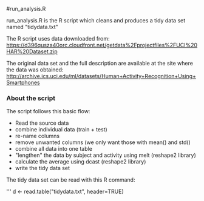#run_analysis.R

run_analysis.R is the R script which cleans and produces a tidy data set named "tidydata.txt"

The R script uses data downloaded from:
https://d396qusza40orc.cloudfront.net/getdata%2Fprojectfiles%2FUCI%20HAR%20Dataset.zip

The original data set and the full description are available at the site where the data was obtained: 
http://archive.ics.uci.edu/ml/datasets/Human+Activity+Recognition+Using+Smartphones 

### About the script

The script follows this basic flow:
* Read the source data 
* combine individual data (train + test) 
* re-name columns
* remove unwanted columns (we only want those with mean() and std()
* combine all data into one table
* "lengthen" the data by subject and activity using melt (reshape2 library)
* calculate the average using dcast (reshape2 library)
* write the tidy data set

The tidy data set can be read with this R command:

'''
d <- read.table("tidydata.txt", header=TRUE)


